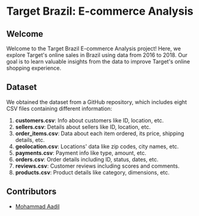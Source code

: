 # Target Brazil: E-commerce Analysis

## Welcome
Welcome to the Target Brazil E-commerce Analysis project! Here, we explore Target's online sales in Brazil using data from 2016 to 2018. Our goal is to learn valuable insights from the data to improve Target's online shopping experience.

## Dataset
We obtained the dataset from a GitHub repository, which includes eight CSV files containing different information:
1. **customers.csv**: Info about customers like ID, location, etc.
2. **sellers.csv**: Details about sellers like ID, location, etc.
3. **order_items.csv**: Data about each item ordered, its price, shipping details, etc.
4. **geolocation.csv**: Locations' data like zip codes, city names, etc.
5. **payments.csv**: Payment info like type, amount, etc.
6. **orders.csv**: Order details including ID, status, dates, etc.
7. **reviews.csv**: Customer reviews including scores and comments.
8. **products.csv**: Product details like category, dimensions, etc.

## Contributors
- [Mohammad Aadil](https://github.com/Mohammad-Aadil)




